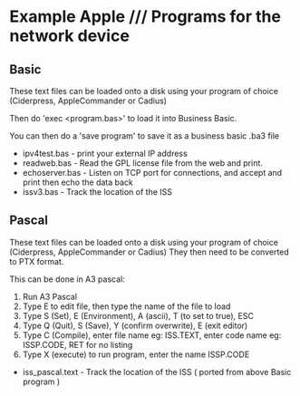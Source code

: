 # Example Apple /// Programs for the network device

## Basic

These text files can be loaded onto a disk using your program of choice (Ciderpress, AppleCommander or Cadius)

Then do 'exec <program.bas>' to load it into Business Basic.

You can then do a 'save program' to save it as a business basic .ba3 file

* ipv4test.bas - print your external IP address
* readweb.bas - Read the GPL license file from the web and print.
* echoserver.bas - Listen on TCP port for connections, and accept and print then echo the data back
* issv3.bas - Track the location of the ISS

## Pascal

These text files can be loaded onto a disk using your program of choice (Ciderpress, AppleCommander or Cadius)
They then need to be converted to PTX format. 

This can be done in A3 pascal:

1. Run A3 Pascal
2. Type E to edit file, then type the name of the file to load
3. Type S (Set), E (Environment), A (ascii), T (to set to true), ESC
4. Type Q (Quit), S (Save), Y (confirm overwrite), E (exit editor)
5. Type C (Compile), enter file name eg: ISS.TEXT, enter code name eg: ISSP.CODE, RET for no listing
6. Type X (execute) to run program, enter the name ISSP.CODE

* iss_pascal.text - Track the location of the ISS ( ported from above Basic program )
